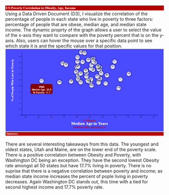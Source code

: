 <img align="top" src="d3title1.png" width="850">
Using a Data Driven Document (D3), I visualize the correlation of the percentage of people in each state who live in poverty to three factors: percentage of people that are obese, median age, and median state income. The dynamic proprty of the graph allows a user to select the value of the x-axis they want to compare with the poverty percent that is on the y-axis. Also, users can hover the mouse over a specific data point to see which state it is and the specific values for that position.
<img align="center" src="d3graph.png" width="850">
<img align="top" src="d3title2.png" width="850">

There are several interesting takeaways from this data. The youngest and oldest states, Utah and Maine, are on the lower end of the poverty scale. There is a positive correlation between Obesity and Poverty, with Washington DC being an exception. They have the second lowest Obesity rate amongst all 50 states but have 17.7% living in poverty. There is no suprise that there is a negative correlation between poverty and income; as median state income increases the percent of pople living in poverty decreases. Again Washington DC stands out, this time with a tied for second highest income and 17.7% poverty rate.
